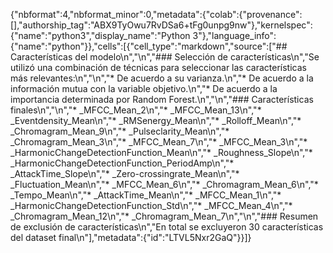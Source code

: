 {"nbformat":4,"nbformat_minor":0,"metadata":{"colab":{"provenance":[],"authorship_tag":"ABX9TyOwu7RvDSa6+tFg0unpg9nw"},"kernelspec":{"name":"python3","display_name":"Python 3"},"language_info":{"name":"python"}},"cells":[{"cell_type":"markdown","source":["## Características del modelo\n","\n","### Selección de características\n","Se utilizó una combinación de técnicas para seleccionar las características más relevantes:\n","\n","* De acuerdo a su varianza.\n","* De acuerdo a la información mutua con la variable objetivo.\n","* De acuerdo a la importancia determinada por Random Forest.\n","\n","### Características finales\n","\n","* _MFCC_Mean_2\n","* _MFCC_Mean_13\n","* _Eventdensity_Mean\n","* _RMSenergy_Mean\n","* _Rolloff_Mean\n","* _Chromagram_Mean_9\n","* _Pulseclarity_Mean\n","* _Chromagram_Mean_3\n","* _MFCC_Mean_7\n","* _MFCC_Mean_3\n","* _HarmonicChangeDetectionFunction_Mean\n","* _Roughness_Slope\n","* _HarmonicChangeDetectionFunction_PeriodAmp\n","* _AttackTime_Slope\n","* _Zero-crossingrate_Mean\n","* _Fluctuation_Mean\n","* _MFCC_Mean_6\n","* _Chromagram_Mean_6\n","* _Tempo_Mean\n","* _AttackTime_Mean\n","* _MFCC_Mean_1\n","* _HarmonicChangeDetectionFunction_Std\n","* _MFCC_Mean_4\n","* _Chromagram_Mean_12\n","* _Chromagram_Mean_7\n","\n","### Resumen de exclusión de características\n","En total se excluyeron 30 características del dataset final\n"],"metadata":{"id":"LTVL5Nxr2GaQ"}}]}